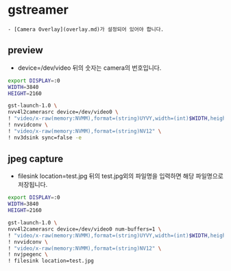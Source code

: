 # gstreamer
```{important}
- [Camera Overlay](overlay.md)가 설정되어 있어야 합니다.
```

## preview
- device=/dev/video 뒤의 숫자는 camera의 번호입니다.
```bash
export DISPLAY=:0
WIDTH=3840
HEIGHT=2160

gst-launch-1.0 \
nvv4l2camerasrc device=/dev/video0 \
! "video/x-raw(memory:NVMM),format=(string)UYVY,width=(int)$WIDTH,height=(int)$HEIGHT,framerate=(fraction)30/1" \
! nvvidconv \
! "video/x-raw(memory:NVMM),format=(string)NV12" \
! nv3dsink sync=false -e
```

## jpeg capture
- filesink location=test.jpg 뒤의 test.jpg외의 파일명을 입력하면 해당 파일명으로 저장됩니다.
```bash 
export DISPLAY=:0
WIDTH=3840
HEIGHT=2160

gst-launch-1.0 \
nvv4l2camerasrc device=/dev/video0 num-buffers=1 \
! "video/x-raw(memory:NVMM),format=(string)UYVY,width=(int)$WIDTH,height=(int)$HEIGHT,framerate=(fraction)30/1" \
! nvvidconv \
! "video/x-raw(memory:NVMM),format=(string)NV12" \
! nvjpegenc \
! filesink location=test.jpg
```
